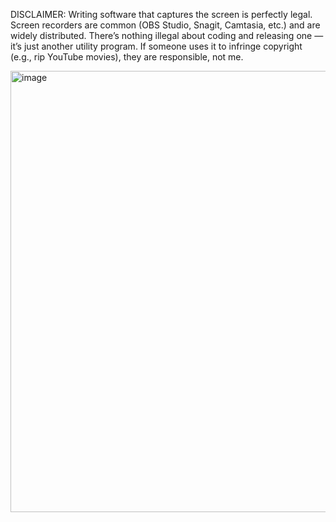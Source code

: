 DISCLAIMER: Writing software that captures the screen is perfectly legal. Screen recorders are common (OBS Studio, Snagit, Camtasia, etc.) and are widely distributed. There’s nothing illegal about coding and releasing one — it’s just another utility program. If someone uses it to infringe copyright (e.g., rip YouTube movies), they are responsible, not me.


<img width="1226" height="706" alt="image" src="https://github.com/user-attachments/assets/19d985e2-0afc-47d2-95c8-7e0b7ee411d2" />
